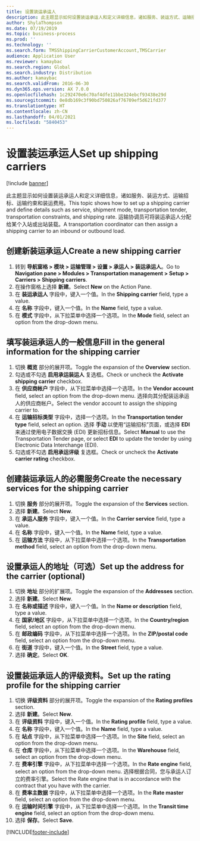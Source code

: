 ```yaml
---
title: 设置装运承运人
description: 此主题显示如何设置装运承运人和定义详细信息，诸如服务、装运方式、运输招标、运输约束和装运费用。
author: ShylaThompson
ms.date: 07/19/2019
ms.topic: business-process
ms.prod: ''
ms.technology: ''
ms.search.form: TMSShippingCarrierCustomerAccount,TMSCarrier
audience: Application User
ms.reviewer: kamaybac
ms.search.region: Global
ms.search.industry: Distribution
ms.author: kamaybac
ms.search.validFrom: 2016-06-30
ms.dyn365.ops.version: AX 7.0.0
ms.openlocfilehash: 1c292470e6c70af4dfe11bbe324ebcf93438e29d
ms.sourcegitcommit: 0e8db169c3f90bd750826af76709ef5d621fd377
ms.translationtype: HT
ms.contentlocale: zh-CN
ms.lasthandoff: 04/01/2021
ms.locfileid: "5840453"
---
```

# <a name="set-up-shipping-carriers"></a><span data-ttu-id="e5835-103">设置装运承运人</span><span class="sxs-lookup"><span data-stu-id="e5835-103">Set up shipping carriers</span></span>

[!include [banner](../../includes/banner.md)]

<span data-ttu-id="e5835-104">此主题显示如何设置装运承运人和定义详细信息，诸如服务、装运方式、运输招标、运输约束和装运费用。</span><span class="sxs-lookup"><span data-stu-id="e5835-104">This topic shows how to set up a shipping carrier and define details such as service, shipment mode, transportation tender, transportation constraints, and shipping rate.</span></span> <span data-ttu-id="e5835-105">运输协调员可将装运承运人分配给某个入站或出站装载。</span><span class="sxs-lookup"><span data-stu-id="e5835-105">A transportation coordinator can then assign a shipping carrier to an inbound or outbound load.</span></span>


## <a name="create-a-new-shipping-carrier"></a><span data-ttu-id="e5835-106">创建新装运承运人</span><span class="sxs-lookup"><span data-stu-id="e5835-106">Create a new shipping carrier</span></span>
1. <span data-ttu-id="e5835-107">转到 **导航窗格 > 模块 > 运输管理 > 设置 > 承运人 > 装运承运人**。</span><span class="sxs-lookup"><span data-stu-id="e5835-107">Go to **Navigation pane > Modules > Transportation management > Setup > Carriers > Shipping carriers**.</span></span>
2. <span data-ttu-id="e5835-108">在操作窗格上选择 **新建**。</span><span class="sxs-lookup"><span data-stu-id="e5835-108">Select **New** on the Action Pane.</span></span>
3. <span data-ttu-id="e5835-109">在 **装运承运人** 字段中，键入一个值。</span><span class="sxs-lookup"><span data-stu-id="e5835-109">In the **Shipping carrier** field, type a value.</span></span>
4. <span data-ttu-id="e5835-110">在 **名称** 字段中，键入一个值。</span><span class="sxs-lookup"><span data-stu-id="e5835-110">In the **Name** field, type a value.</span></span>
5. <span data-ttu-id="e5835-111">在 **模式** 字段中，从下拉菜单中选择一个选项。</span><span class="sxs-lookup"><span data-stu-id="e5835-111">In the **Mode** field, select an option from the drop-down menu.</span></span>

## <a name="fill-in-the-general-information-for-the-shipping-carrier"></a><span data-ttu-id="e5835-112">填写装运承运人的一般信息</span><span class="sxs-lookup"><span data-stu-id="e5835-112">Fill in the general information for the shipping carrier</span></span>
1. <span data-ttu-id="e5835-113">切换 **概览** 部分的展开项。</span><span class="sxs-lookup"><span data-stu-id="e5835-113">Toggle the expansion of the **Overview** section.</span></span>
2. <span data-ttu-id="e5835-114">勾选或不勾选 **启用承运装运人** 复选框。</span><span class="sxs-lookup"><span data-stu-id="e5835-114">Check or uncheck the **Activate shipping carrier** checkbox.</span></span>
3. <span data-ttu-id="e5835-115">在 **供应商帐户** 字段中，从下拉菜单中选择一个选项。</span><span class="sxs-lookup"><span data-stu-id="e5835-115">In the **Vendor account** field, select an option from the drop-down menu.</span></span> <span data-ttu-id="e5835-116">选择向其分配装运承运人的供应商帐户。</span><span class="sxs-lookup"><span data-stu-id="e5835-116">Select the vendor account to assign the shipping carrier to.</span></span>  
4. <span data-ttu-id="e5835-117">在 **运输招标类型** 字段中，选择一个选项。</span><span class="sxs-lookup"><span data-stu-id="e5835-117">In the **Transportation tender type** field, select an option.</span></span> <span data-ttu-id="e5835-118">选择 **手动** 以使用“运输招标”页面，或选择 **EDI** 来通过使用电子数据交换 (EDI) 更新招标信息。</span><span class="sxs-lookup"><span data-stu-id="e5835-118">Select **Manual** to use the Transportation Tender page, or select **EDI** to update the tender by using Electronic Data Interchange (EDI).</span></span>  
5. <span data-ttu-id="e5835-119">勾选或不勾选 **启用承运评级** 复选框。</span><span class="sxs-lookup"><span data-stu-id="e5835-119">Check or uncheck the **Activate carrier rating** checkbox.</span></span>

## <a name="create-the-necessary-services-for-the-shipping-carrier"></a><span data-ttu-id="e5835-120">创建装运承运人的必需服务</span><span class="sxs-lookup"><span data-stu-id="e5835-120">Create the necessary services for the shipping carrier</span></span>
1. <span data-ttu-id="e5835-121">切换 **服务** 部分的展开项。</span><span class="sxs-lookup"><span data-stu-id="e5835-121">Toggle the expansion of the **Services** section.</span></span>
2. <span data-ttu-id="e5835-122">选择 **新建**。</span><span class="sxs-lookup"><span data-stu-id="e5835-122">Select **New**.</span></span>
3. <span data-ttu-id="e5835-123">在 **承运人服务** 字段中，键入一个值。</span><span class="sxs-lookup"><span data-stu-id="e5835-123">In the **Carrier service** field, type a value.</span></span>
4. <span data-ttu-id="e5835-124">在 **名称** 字段中，键入一个值。</span><span class="sxs-lookup"><span data-stu-id="e5835-124">In the **Name** field, type a value.</span></span>
5. <span data-ttu-id="e5835-125">在 **运输方法** 字段中，从下拉菜单中选择一个选项。</span><span class="sxs-lookup"><span data-stu-id="e5835-125">In the **Transportation method** field, select an option from the drop-down menu.</span></span>

## <a name="set-up-the-address-for-the-carrier-optional"></a><span data-ttu-id="e5835-126">设置承运人的地址（可选）</span><span class="sxs-lookup"><span data-stu-id="e5835-126">Set up the address for the carrier (optional)</span></span>
1. <span data-ttu-id="e5835-127">切换 **地址** 部分的扩展项。</span><span class="sxs-lookup"><span data-stu-id="e5835-127">Toggle the expansion of the **Addresses** section.</span></span>
2. <span data-ttu-id="e5835-128">选择 **新建**。</span><span class="sxs-lookup"><span data-stu-id="e5835-128">Select **New**.</span></span>
3. <span data-ttu-id="e5835-129">在 **名称或描述** 字段中，键入一个值。</span><span class="sxs-lookup"><span data-stu-id="e5835-129">In the **Name or description** field, type a value.</span></span>
4. <span data-ttu-id="e5835-130">在 **国家/地区** 字段中，从下拉菜单中选择一个选项。</span><span class="sxs-lookup"><span data-stu-id="e5835-130">In the **Country/region** field, select an option from the drop-down menu.</span></span>
5. <span data-ttu-id="e5835-131">在 **邮政编码** 字段中，从下拉菜单中选择一个选项。</span><span class="sxs-lookup"><span data-stu-id="e5835-131">In the **ZIP/postal code** field, select an option from the drop-down menu.</span></span>
6. <span data-ttu-id="e5835-132">在 **街道** 字段中，键入一个值。</span><span class="sxs-lookup"><span data-stu-id="e5835-132">In the **Street** field, type a value.</span></span>
7. <span data-ttu-id="e5835-133">选择 **确定**。</span><span class="sxs-lookup"><span data-stu-id="e5835-133">Select **OK**.</span></span>

## <a name="set-up-the-rating-profile-for-the-shipping-carrier"></a><span data-ttu-id="e5835-134">设置装运承运人的评级资料。</span><span class="sxs-lookup"><span data-stu-id="e5835-134">Set up the rating profile for the shipping carrier</span></span>
1. <span data-ttu-id="e5835-135">切换 **评级资料** 部分的展开项。</span><span class="sxs-lookup"><span data-stu-id="e5835-135">Toggle the expansion of the **Rating profiles** section.</span></span>
2. <span data-ttu-id="e5835-136">选择 **新建**。</span><span class="sxs-lookup"><span data-stu-id="e5835-136">Select **New**.</span></span>
3. <span data-ttu-id="e5835-137">在 **评级资料** 字段中，键入一个值。</span><span class="sxs-lookup"><span data-stu-id="e5835-137">In the **Rating profile** field, type a value.</span></span>
4. <span data-ttu-id="e5835-138">在 **名称** 字段中，键入一个值。</span><span class="sxs-lookup"><span data-stu-id="e5835-138">In the **Name** field, type a value.</span></span>
5. <span data-ttu-id="e5835-139">在 **站点** 字段中，从下拉菜单中选择一个选项。</span><span class="sxs-lookup"><span data-stu-id="e5835-139">In the **Site** field, select an option from the drop-down menu.</span></span>
6. <span data-ttu-id="e5835-140">在 **仓库** 字段中，从下拉菜单中选择一个选项。</span><span class="sxs-lookup"><span data-stu-id="e5835-140">In the **Warehouse** field, select an option from the drop-down menu.</span></span>
7. <span data-ttu-id="e5835-141">在 **费率引擎** 字段中，从下拉菜单中选择一个选项。</span><span class="sxs-lookup"><span data-stu-id="e5835-141">In the **Rate engine** field, select an option from the drop-down menu.</span></span> <span data-ttu-id="e5835-142">选择根据合同，您与承运人订立的费率引擎。</span><span class="sxs-lookup"><span data-stu-id="e5835-142">Select the Rate engine that is in accordance with the contract that you have with the carrier.</span></span>  
8. <span data-ttu-id="e5835-143">在 **费率主数据** 字段中，从下拉菜单中选择一个选项。</span><span class="sxs-lookup"><span data-stu-id="e5835-143">In the **Rate master** field, select an option from the drop-down menu.</span></span>
9. <span data-ttu-id="e5835-144">在 **运输时间引擎** 字段中，从下拉菜单中选择一个选项。</span><span class="sxs-lookup"><span data-stu-id="e5835-144">In the **Transit time engine** field, select an option from the drop-down menu.</span></span>
10. <span data-ttu-id="e5835-145">选择 **保存**。</span><span class="sxs-lookup"><span data-stu-id="e5835-145">Select **Save**.</span></span>



[!INCLUDE[footer-include](../../../includes/footer-banner.md)]